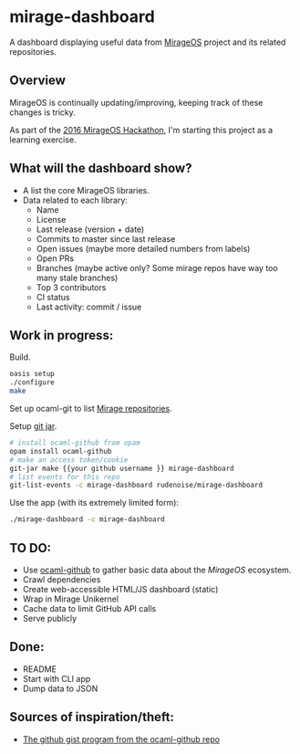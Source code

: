 # mirage-dashboard

A dashboard displaying useful data from
[MirageOS](https://mirage.io/) project and its related
repositories.

## Overview

MirageOS is continually updating/improving, keeping track of these
changes is tricky.

As part of the [2016 MirageOS Hackathon](http://canopy.mirage.io),
I'm starting this project as a learning exercise.

## What will the dashboard show?

* A list the core MirageOS libraries.
* Data related to each library:
  * Name
  * License
  * Last release (version + date)
  * Commits to master since last release
  * Open issues (maybe more detailed numbers from labels)
  * Open PRs
  * Branches (maybe active only? Some mirage repos have way too many stale branches)
  * Top 3 contributors
  * CI status
  * Last activity: commit / issue


## Work in progress:

Build.

```sh
oasis setup
./configure
make
```

Set up ocaml-git to list [Mirage repositories](https://github.com/mirage).

Setup [git jar](https://github.com/mirage/ocaml-github#git-jar).

```sh
# install ocaml-github from opam
opam install ocaml-github
# make an access token/cookie
git-jar make {{your github username }} mirage-dashboard
# list events for this repo
git-list-events -c mirage-dashboard rudenoise/mirage-dashboard
```

Use the app (with its extremely limited form):

```sh
./mirage-dashboard -c mirage-dashboard
```

## TO DO:

* Use [ocaml-github](https://github.com/mirage/ocaml-github) to
  gather basic data about the _MirageOS_ ecosystem.
* Crawl dependencies
* Create web-accessible HTML/JS dashboard (static)
* Wrap in Mirage Unikernel
* Cache data to limit GitHub API calls
* Serve publicly

## Done:

* README
* Start with CLI app
* Dump data to JSON

## Sources of inspiration/theft:

* [The github gist program from the ocaml-github repo](https://github.com/mirage/ocaml-github/blob/master/gist/gist.ml)
